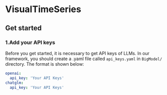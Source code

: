 # VisualTimeSeries

## Get started

### 1.Add your API keys 

Before you get started, it is necessary to get API keys of LLMs. In our framework, you should create a .yaml file called `api_keys.yaml` in `BigModel/` directory. The format is shown below:

```yaml
openai:
  api_key: 'Your API Keys'
chatglm:
  api_key: 'Your API Keys'
```
